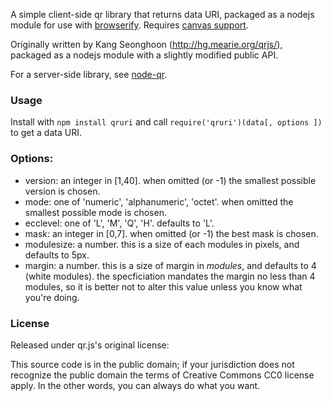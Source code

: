 A simple client-side qr library that returns data URI,
packaged as a nodejs module for use with [browserify](http://browserify.org/).
Requires [canvas support](http://caniuse.com/#feat=canvas).

Originally written by Kang Seonghoon (http://hg.mearie.org/qrjs/),
packaged as a nodejs module with a slightly modified public API.

For a server-side library, see [node-qr](https://github.com/bcelenza/node-qr).

### Usage
Install with `npm install qruri` and call
`require('qruri')(data[, options ])` to get a data URI.

### Options:
- version: an integer in [1,40]. when omitted (or -1) the smallest possible
  version is chosen.
- mode: one of 'numeric', 'alphanumeric', 'octet'. when omitted the smallest
  possible mode is chosen.
- ecclevel: one of 'L', 'M', 'Q', 'H'. defaults to 'L'.
- mask: an integer in [0,7]. when omitted (or -1) the best mask is chosen.
- modulesize: a number. this is a size of each modules in pixels, and
  defaults to 5px.
- margin: a number. this is a size of margin in *modules*, and defaults to
  4 (white modules). the specficiation mandates the margin no less than 4
  modules, so it is better not to alter this value unless you know what
  you're doing.

### License
Released under qr.js's original license:

This source code is in the public domain; if your jurisdiction does not
recognize the public domain the terms of Creative Commons CC0 license
apply. In the other words, you can always do what you want.

